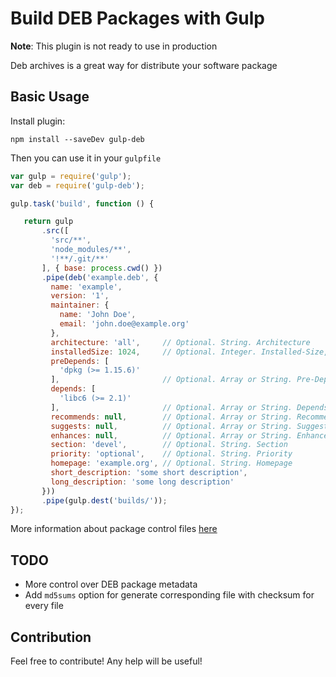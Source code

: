 Build DEB Packages with Gulp
==============================

**Note**: This plugin is not ready to use in production

Deb archives is a great way for distribute your software package

## Basic Usage

Install plugin:
```
npm install --saveDev gulp-deb
```

Then you can use it in your `gulpfile`

```javascript
var gulp = require('gulp');
var deb = require('gulp-deb');

gulp.task('build', function () {

   return gulp
       .src([
         'src/**',
         'node_modules/**',
         '!**/.git/**'
       ], { base: process.cwd() })
       .pipe(deb('example.deb', {
         name: 'example',
         version: '1',
         maintainer: {
           name: 'John Doe',
           email: 'john.doe@example.org'
         },
         architecture: 'all',     // Optional. String. Architecture
         installedSize: 1024,     // Optional. Integer. Installed-Size, KiB.
         preDepends: [
           'dpkg (>= 1.15.6)'
         ],                       // Optional. Array or String. Pre-Depends
         depends: [ 
           'libc6 (>= 2.1)' 
         ],                       // Optional. Array or String. Depends
         recommends: null,        // Optional. Array or String. Recommends
         suggests: null,          // Optional. Array or String. Suggests
         enhances: null,          // Optional. Array or String. Enhances
         section: 'devel',        // Optional. String. Section
         priority: 'optional',    // Optional. String. Priority
         homepage: 'example.org', // Optional. String. Homepage
         short_description: 'some short description',
         long_description: 'some long description'
       }))
       .pipe(gulp.dest('builds/'));
});
```

More information about package control files [here](http://www.debian.org/doc/manuals/debian-faq/ch-pkg_basics#s-controlfile)

## TODO

 - More control over DEB package metadata
 - Add `md5sums` option for generate corresponding file with checksum for every file

## Contribution

Feel free to contribute! Any help will be useful!

